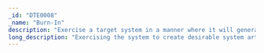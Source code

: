 ```yaml
---
_id: "DTE0008"
_name: "Burn-In"
description: "Exercise a target system in a manner where it will generate desirable system artifacts."
long_description: "Exercising the system to create desirable system artifacts including web browsing, filesystem usage, running user applications like office suites, etc.  The burn-in process can be specific to a user or system, depending on your needs."
---
```

